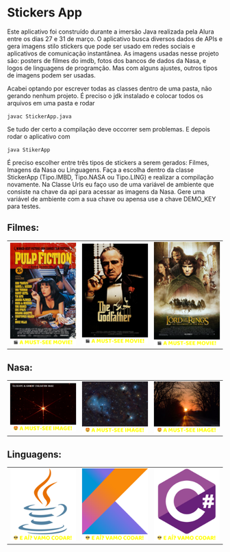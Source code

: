 # Stickers App

Este aplicativo foi construído durante a imersão Java realizada pela Alura entre os dias 27 e 31 de março. O aplicativo busca diversos dados de APIs e gera imagens stilo stickers que pode ser usado em redes sociais e aplicativos de comunicação instantânea. As imagens usadas nesse projeto são: posters de filmes do imdb, fotos dos bancos de dados da Nasa, e logos de linguagens de programção. Mas com alguns ajustes,
outros tipos de imagens podem ser usadas.

Acabei optando por escrever todas as classes dentro de uma pasta, não gerando nenhum projeto. É preciso o jdk instalado e colocar todos os arquivos em uma pasta e rodar
```
javac StickerApp.java
```
Se tudo der certo a compilação deve occorrer sem problemas. E depois rodar o aplicativo com 
```
java StikerApp
```
É preciso escolher entre três tipos de stickers a serem gerados: Filmes, Imagens da Nasa ou Linguagens. Faça a escolha dentro da classe StickerApp (Tipo.IMBD, Tipo.NASA ou Tipo.LING) e realizar a compilação novamente. Na Classe Urls eu faço uso de uma variável de ambiente que consiste na chave da api para acessar as imagens da Nasa. Gere uma variável de ambiente com a sua chave ou apensa use a chave DEMO_KEY para testes.

## Filmes:
<table>
    <tr>
        <td align="center">
            <img src="https://github.com/hebaja/stickers-app/blob/master/imbd_stickers/Pulp%20Fiction.png" width="300">
        </td>
        <td align="center">
            <img src="https://github.com/hebaja/stickers-app/blob/master/imbd_stickers/The%20Godfather.png" width="300">
        </td>
        <td align="center">
            <img src="https://github.com/hebaja/stickers-app/blob/master/imbd_stickers/The%20Lord%20of%20the%20Rings:%20The%20Fellowship%20of%20the%20Ring.png" width="300">
        </td>
    </tr>
</table>

## Nasa:
<table>
    <tr>
        <td align="center">
            <img src="https://github.com/hebaja/stickers-app/blob/master/nasa_stickers/2MASS%20J17554042%2B6551277.png" width="300">
        </td>
        <td align="center">
            <img src="https://github.com/hebaja/stickers-app/blob/master/nasa_stickers/A%20Filament%20in%20Monoceros.png" width="300">
        </td>
        <td align="center">
            <img src="https://github.com/hebaja/stickers-app/blob/master/nasa_stickers/A%20Picturesque%20Equinox%20Sunset.png" width="300">
        </td>
    </tr>
</table>

## Linguagens:
<table>
    <tr>
        <td align="center">
            <img src="https://github.com/hebaja/stickers-app/blob/master/linguagens_stickers/Java.png" width="300">
        </td>
        <td align="center">
            <img src="https://github.com/hebaja/stickers-app/blob/master/linguagens_stickers/Kotlin.png" width="300">
        </td>
        <td align="center">
            <img src="https://github.com/hebaja/stickers-app/blob/master/linguagens_stickers/C%23.png" width="300">
        </td>
    </tr>
</table>